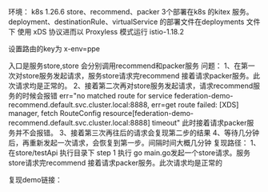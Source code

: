 环境：
k8s 1.26.6
store、recommend、packer 3个部署在k8s 的kitex 服务。deployment、destinationRule、virtualService 的部署文件在deployments 文件下
使用 xDS 协议进而以 Proxyless 模式运行 
istio-1.18.2

设置路由的key为 x-env=ppe

入口是服务store,store 会分别调用recommend和packer服务
问题：
1、在第一次对store服务发起请求，服务store请求完recommend 接着请求packer服务。此次请求均是正常的。
2、接着第二次再对store服务发起请求，请求recommend服务的时候会报错
err="no matched route for service federation-demo-recommend.default.svc.cluster.local:8888, err=get route failed: [XDS] manager, fetch RouteConfig resource[federation-demo-recommend.default.svc.cluster.local:8888] timeout"
此时接着请求packer服务并不会报错。
3、接着第三次再往后的请求会复现第二步的结果
4、等待几分钟后，再重新发起一次请求，会恢复到第一步。间隔时间大概几分钟
复现路径：
1、在store/testApi 执行目录下
step 1 执行 go main.go发起一个store请求。服务store请求完recommend 接着请求packer服务。此次请求均是正常的

复现demo链接：
